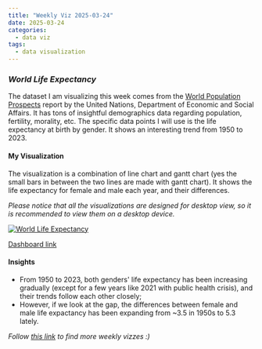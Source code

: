 ```yaml
---
title: "Weekly Viz 2025-03-24"
date: 2025-03-24
categories:
  - data viz
tags:
  - data visualization
---
```


### *World Life Expectancy*

The dataset I am visualizing this week comes from the [World Population Prospects](https://population.un.org/wpp/downloads?folder=Standard%20Projections&group=Most%20used) report by the United Nations, Department of Economic and Social Affairs. It has tons of insightful demographics data regarding population, fertility, morality, etc. The specific data points I will use is the life expectancy at birth by gender. It shows an interesting trend from 1950 to 2023.   

#### My Visualization

The visualization is a combination of line chart and gantt chart (yes the small bars in between the two lines are made with gantt chart). It shows the life expectancy for female and male each year, and their differences.    

*Please notice that all the visualizations are designed for desktop view, so it is recommended to view them on a desktop device.*  

<div class='tableauPlaceholder' id='viz1742881080683' style='position: relative'>
  <noscript><a href='#'>
    <img alt='World Life Expectancy ' src='https:&#47;&#47;public.tableau.com&#47;static&#47;images&#47;20&#47;20250324WorldLifeExpectancy&#47;WorldLifeExpectancy&#47;1_rss.png' style='border: none' />
  </a></noscript>
  <object class='tableauViz'  style='display:none;'>
    <param name='host_url' value='https%3A%2F%2Fpublic.tableau.com%2F' />
    <param name='embed_code_version' value='3' />
    <param name='site_root' value='' />
    <param name='name' value='20250324WorldLifeExpectancy&#47;WorldLifeExpectancy' />
    <param name='tabs' value='no' />
    <param name='toolbar' value='yes' />
    <param name='static_image' value='https:&#47;&#47;public.tableau.com&#47;static&#47;images&#47;20&#47;20250324WorldLifeExpectancy&#47;WorldLifeExpectancy&#47;1.png' />
    <param name='animate_transition' value='yes' />
    <param name='display_static_image' value='yes' />
    <param name='display_spinner' value='yes' />
    <param name='display_overlay' value='yes' />
    <param name='display_count' value='yes' />
    <param name='language' value='en-US' />
    <param name='filter' value='publish=yes' />
  </object></div>            
  <script type='text/javascript'>     
    var divElement = document.getElementById('viz1742881080683');      
    var vizElement = divElement.getElementsByTagName('object')[0];             
    if ( divElement.offsetWidth > 800 ) { vizElement.style.width='800px';vizElement.style.height='627px';} else if ( divElement.offsetWidth > 500 ) { vizElement.style.width='800px';vizElement.style.height='627px';} else { vizElement.style.width='100%';vizElement.style.height='727px';}          
    var scriptElement = document.createElement('script');               
    scriptElement.src = 'https://public.tableau.com/javascripts/api/viz_v1.js';    
    vizElement.parentNode.insertBefore(scriptElement, vizElement);             
  </script>

[Dashboard link](https://public.tableau.com/views/20250324WorldLifeExpectancy/WorldLifeExpectancy?:language=en-US&publish=yes&:sid=&:redirect=auth&:display_count=n&:origin=viz_share_link)

#### Insights
* From 1950 to 2023, both genders' life expectancy has been increasing gradually (except for a few years like 2021 with public health crisis), and their trends follow each other closely;
* However, if we look at the gap, the differences between female and male life expactancy has been expanding from ~3.5 in 1950s to 5.3 lately.  

*Follow [this link](https://yudong-94.github.io/personal-website/project/WeeklyViz2025/) to find more weekly vizzes :)*
